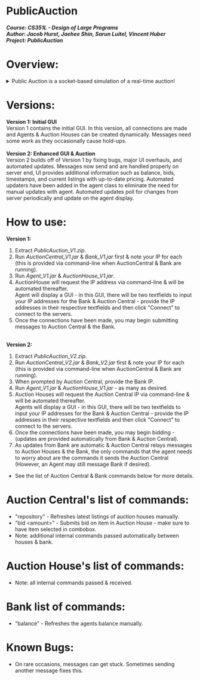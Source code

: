 # PublicAuction
<b>***Course: CS351L - Design of Large Programs<br>
Author: Jacob Hurst, Jaehee Shin, Sarun Luitel, Vincent Huber<br>
Project: PublicAuction***</b><br>

# Overview:
<details>
<summary>Public Auction is a socket-based simulation of a real-time auction!</summary>
Agents are created/cleared dynamically as users connect/disconnect to the servers (Bank & AuctionCentral). Upon connecting, agent's are given a bank account with a private key & an initial deposit. From there, the Agent's connection to Auction Central is made & the agent may begin bidding when Auction Houses are opened. Auction Houses are created dynamically & exit when they no longer have items to sell. Auction Houses are registered & accessed via Auction Central. Auction Central (static @ known address) acts as a middle-man between the agent, the agent's bank, & the auction house by mitigating transactions & providing updates from houses. The Bank (static @ known address) opens agent bank accounts & accepts fund requests from auction central. <br>
</details>

# Versions:
<b>Version 1: Initial GUI </b><br>
Version 1 contains the initial GUI. In this version, all connections are made and Agents & Auction Houses can be created dynamically. Messages need some work as they occasionally cause hold-ups. <br><br>
<b>Version 2: Enhanced GUI & Auction </b><br>
Version 2 builds off of Version 1 by fixing bugs, major UI overhauls, and automated updates. Messages now send and are handled properly on server end, UI provides additional information such as balance, bids, timestamps, and current listings with up-to-date pricing. Automated updaters have been added in the agent class to eliminate the need for manual updates with agent. Automated updates poll for changes from server periodically and update on the agent display. <br>

# How to use:
<b>Version 1:</b><br>
1) Extract *PublicAuction_V1.zip*. <br>
2) Run *AuctionCentral_V1.jar* & *Bank_V1.jar* first & note your IP for each (this is provided via command-line when AuctionCentral & Bank are running). <br>
3) Run *Agent_V1.jar* & *AuctionHouse_V1.jar*. <br>
4) AuctionHouse will request the IP address via command-line & will be automated thereafter. <br>
Agent will display a GUI - in this GUI, there will be two textfields to input your IP addresses for the Bank & Auction Central - provide the IP addresses in their respective textfields and then click "Connect" to connect to the servers. <br>
5) Once the connections have been made, you may begin submitting messages to Auction Central & the Bank.<br><br>

<b>Version 2:</b><br>
1) Extract *PublicAuction_V2.zip*. <br>
2) Run *AuctionCentral_V2.jar* & *Bank_V2.jar* first & note your IP for each (this is provided via command-line when AuctionCentral & Bank are running). <br>
3) When prompted by Auction Central, provide the Bank IP.
4) Run *Agent_V1.jar* & *AuctionHouse_V1.jar* - as many as desired. <br>
4) Auction Houses will request the Auction Central IP via command-line & will be automated thereafter. <br>
Agents will display a GUI - in this GUI, there will be two textfields to input your IP addresses for the Bank & Auction Central - provide the IP addresses in their respective textfields and then click "Connect" to connect to the servers. <br>
5) Once the connections have been made, you may begin bidding - (updates are provided automatically from Bank & Auction Central). <br>
6) As updates from Bank are automatic & Auction Central relays messages to Auction Houses & the Bank, the only commands that the agent needs to worry about are the commands it sends the Auction Central (However, an Agent may still message Bank if desired). <br>
* See the list of Auction Central & Bank commands below for more details. <br>

# Auction Central's list of commands:
* "repository" - Refreshes latest listings of auction houses manually. <br>
* "bid <amount<amount>>" - Submits bid on item in Auction House - make sure to have item selected in combobox. <br>
* Note: additional internal commands passed automatically between houses & bank. <br>

# Auction House's list of commands:
* Note: all internal commands passed & received.

# Bank list of commands:
* "balance" - Refreshes the agents balance manually.

# Known Bugs:
* On rare occasions, messages can get stuck. Sometimes sending another message fixes this.
